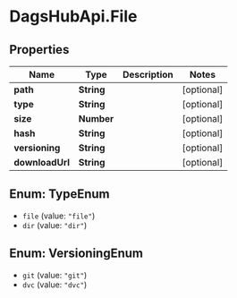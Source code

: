 # DagsHubApi.File

## Properties
Name | Type | Description | Notes
------------ | ------------- | ------------- | -------------
**path** | **String** |  | [optional] 
**type** | **String** |  | [optional] 
**size** | **Number** |  | [optional] 
**hash** | **String** |  | [optional] 
**versioning** | **String** |  | [optional] 
**downloadUrl** | **String** |  | [optional] 

<a name="TypeEnum"></a>
## Enum: TypeEnum

* `file` (value: `"file"`)
* `dir` (value: `"dir"`)


<a name="VersioningEnum"></a>
## Enum: VersioningEnum

* `git` (value: `"git"`)
* `dvc` (value: `"dvc"`)

